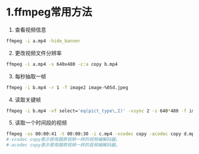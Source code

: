 # 1.ffmpeg常用方法

1. 查看视频信息

```bash
ffmpeg -i a.mp4 -hide_banner
```

2. 更改视频文件分辨率

```bash
ffmpeg -i a.mp4 -s 640x480 -c:a copy b.mp4
```

3. 每秒抽取一帧

```bash
ffmpeg -i b.mp4 -r 1 -f image2 image-%05d.jpeg
```

4. 读取关键帧

```bash
ffmpeg -i b.mp4 -vf select='eq(pict_type\,I)' -vsync 2 -s 640*480 -f image2 keyframe-%02d.jpeg
```

5. 读取一个时间段的视频

```bash
ffmpeg -ss 00:00:41 -t 00:00:30 -i c.mp4 -vcodec copy -acodec copy d.mp4
#-vcodec copy表示使用跟原视频一样的视频编解码器。
#-acodec copy表示使用跟原视频一样的音频编解码器。
```